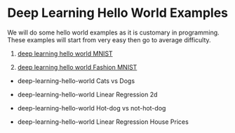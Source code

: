# Deep Learning Hello World Examples

We will do some hello world examples as it is customary in programming.
These examples will start from very easy then go to average difficulty.


1. [deep learning hello world MNIST](hello-world-examples/deep-learning-hello-world-mnist.md)



2.  [deep learning hello world Fashion MNIST](hello-world-examples/deep-learning-hello-world-mnist.md)



- deep-learning-hello-world Cats vs Dogs

- deep-learning-hello-world Linear Regression 2d

- deep-learning-hello-world Hot-dog vs not-hot-dog

- deep-learning-hello-world Linear Regression House Prices
